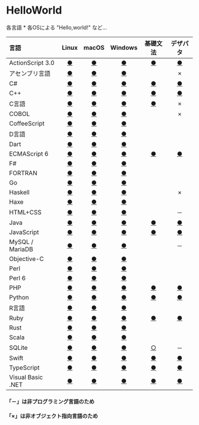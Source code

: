 # HelloWorld
各言語 * 各OSによる "Hello,world!" など...

|言語|Linux|macOS|Windows|基礎文法|デザパタ|
|:--|:--:|:--:|:--:|:--:|:--:|
|ActionScript 3.0|[●](https://github.com/TakashiNishimura/HelloWorld/tree/master/ActionScript/ActionScript_linux.md)|[●](https://github.com/TakashiNishimura/HelloWorld/tree/master/ActionScript/ActionScript_mac.md)|[●](https://github.com/TakashiNishimura/HelloWorld/blob/master/ActionScript/ActionScript_win.md)|[●](https://github.com/TakashiNishimura/HelloWorld/blob/master/ActionScript/ActionScript_reference.md)|[●](https://github.com/TakashiNishimura/HelloWorld/blob/master/ActionScript/ActionScript_pattern.md)|
|アセンブリ言語|[●](https://github.com/TakashiNishimura/HelloWorld/tree/master/Assembly/Assembly_linux.md)|[●](https://github.com/TakashiNishimura/HelloWorld/tree/master/Assembly/Assembly_mac.md)|[●](https://github.com/TakashiNishimura/HelloWorld/tree/master/Assembly/Assembly_win.md)||×|
|C#|[●](https://github.com/TakashiNishimura/HelloWorld/blob/master/C%23/C%23_linux.md)|[●](https://github.com/TakashiNishimura/HelloWorld/blob/master/C%23/C%23_mac.md)|[●](https://github.com/TakashiNishimura/HelloWorld/blob/master/C%23/C%23_win.md)|[●](https://github.com/TakashiNishimura/HelloWorld/blob/master/C%23/C%23_reference.md)|[●](https://github.com/TakashiNishimura/HelloWorld/blob/master/C%23/C%23_pattern.md)|
|C++|[●](https://github.com/TakashiNishimura/HelloWorld/blob/master/C%2B%2B/C%2B%2B_linux.md)|[●](https://github.com/TakashiNishimura/HelloWorld/blob/master/C%2B%2B/C%2B%2B_mac.md)|[●](https://github.com/TakashiNishimura/HelloWorld/blob/master/C%2B%2B/C%2B%2B_win.md)|[●](https://github.com/TakashiNishimura/HelloWorld/blob/master/C%2B%2B/C%2B%2B_reference.md)|[●](https://github.com/TakashiNishimura/HelloWorld/blob/master/C%2B%2B/C%2B%2B_pattern.md)|
|C言語|[●](https://github.com/TakashiNishimura/HelloWorld/blob/master/C/C_linux.md)|[●](https://github.com/TakashiNishimura/HelloWorld/blob/master/C/C_mac.md)|[●](https://github.com/TakashiNishimura/HelloWorld/blob/master/C/C_win.md)|[●](https://github.com/TakashiNishimura/HelloWorld/blob/master/C/C_reference.md)|×|
|COBOL|[●](https://github.com/TakashiNishimura/HelloWorld/blob/master/COBOL/COBOL_linux.md)|[●](https://github.com/TakashiNishimura/HelloWorld/blob/master/COBOL/COBOL_mac.md)|[●](https://github.com/TakashiNishimura/HelloWorld/blob/master/COBOL/COBOL_win.md)||×|
|CoffeeScript|[●](https://github.com/TakashiNishimura/HelloWorld/blob/master/CoffeeScript/CoffeeScript_linux.md)|[●](https://github.com/TakashiNishimura/HelloWorld/blob/master/CoffeeScript/CoffeeScript_mac.md)|[●](https://github.com/TakashiNishimura/HelloWorld/blob/master/CoffeeScript/CoffeeScript_win.md)|||
|D言語|[●](https://github.com/TakashiNishimura/HelloWorld/blob/master/D/D_linux.md)|[●](https://github.com/TakashiNishimura/HelloWorld/blob/master/D/D_mac.md)|[●](https://github.com/TakashiNishimura/HelloWorld/blob/master/D/D_win.md)|||
|Dart|[●](https://github.com/TakashiNishimura/HelloWorld/blob/master/Dart/Dart_linux.md)|[●](https://github.com/TakashiNishimura/HelloWorld/blob/master/Dart/Dart_mac.md)|[●](https://github.com/TakashiNishimura/HelloWorld/blob/master/Dart/Dart_win.md)|||
|ECMAScript 6|[●](https://github.com/TakashiNishimura/HelloWorld/blob/master/ECMAScript6/ECMAScript6_linux.md)|[●](https://github.com/TakashiNishimura/HelloWorld/blob/master/ECMAScript6/ECMAScript6_mac.md)|[●](https://github.com/TakashiNishimura/HelloWorld/blob/master/ECMAScript6/ECMAScript6_win.md)|[●](https://github.com/TakashiNishimura/HelloWorld/blob/master/ECMAScript6/ECMAScript6_reference.md)|[●](https://github.com/TakashiNishimura/HelloWorld/blob/master/ECMAScript6/ECMAScript6_pattern.md)|
|F#|[●](https://github.com/TakashiNishimura/HelloWorld/blob/master/F%23/F%23_linux.md)|[●](https://github.com/TakashiNishimura/HelloWorld/blob/master/F%23/F%23_mac.md)|[●](https://github.com/TakashiNishimura/HelloWorld/blob/master/F%23/F%23_win.md)|||
|FORTRAN|[●](https://github.com/TakashiNishimura/HelloWorld/blob/master/FORTRAN/FORTRAN_linux.md)|[●](https://github.com/TakashiNishimura/HelloWorld/blob/master/FORTRAN/FORTRAN_mac.md)|[●](https://github.com/TakashiNishimura/HelloWorld/blob/master/FORTRAN/FORTRAN_win.md)|||
|Go|[●](https://github.com/TakashiNishimura/HelloWorld/blob/master/Go/Go_linux.md)|[●](https://github.com/TakashiNishimura/HelloWorld/blob/master/Go/Go_mac.md)|[●](https://github.com/TakashiNishimura/HelloWorld/blob/master/Go/Go_win.md)|||
|Haskell|[●](https://github.com/TakashiNishimura/HelloWorld/blob/master/Haskell/Haskell_linux.md)|[●](https://github.com/TakashiNishimura/HelloWorld/blob/master/Haskell/Haskell_mac.md)|[●](https://github.com/TakashiNishimura/HelloWorld/blob/master/Haskell/Haskell_win.md)||×|
|Haxe|[●](https://github.com/TakashiNishimura/HelloWorld/blob/master/Haxe/Haxe_linux.md)|[●](https://github.com/TakashiNishimura/HelloWorld/blob/master/Haxe/Haxe_mac.md)|[●](https://github.com/TakashiNishimura/HelloWorld/blob/master/Haxe/Haxe_win.md)|||
|HTML+CSS|[●](https://github.com/TakashiNishimura/HelloWorld/blob/master/HTML/HTML_linux.md)|[●](https://github.com/TakashiNishimura/HelloWorld/blob/master/HTML/HTML_mac.md)|[●](https://github.com/TakashiNishimura/HelloWorld/blob/master/HTML/HTML_win.md)||－|
|Java|[●](https://github.com/TakashiNishimura/HelloWorld/blob/master/Java/Java_linux.md)|[●](https://github.com/TakashiNishimura/HelloWorld/blob/master/Java/Java_mac.md)|[●](https://github.com/TakashiNishimura/HelloWorld/blob/master/Java/Java_win.md)|[●](https://github.com/TakashiNishimura/HelloWorld/blob/master/Java/Java_reference.md)|[●](https://github.com/TakashiNishimura/HelloWorld/blob/master/Java/Java_pattern.md)|
|JavaScript|[●](https://github.com/TakashiNishimura/HelloWorld/blob/master/JavaScript/JavaScript_linux.md)|[●](https://github.com/TakashiNishimura/HelloWorld/blob/master/JavaScript/JavaScript_mac.md)|[●](https://github.com/TakashiNishimura/HelloWorld/blob/master/JavaScript/JavaScript_win.md)|[●](https://github.com/TakashiNishimura/HelloWorld/blob/master/JavaScript/JavaScript_reference.md)|[●](https://github.com/TakashiNishimura/HelloWorld/blob/master/JavaScript/JavaScript_pattern.md)|
|MySQL / MariaDB|[●](https://github.com/TakashiNishimura/HelloWorld/blob/master/MySQL/MySQL_linux.md)|[●](https://github.com/TakashiNishimura/HelloWorld/blob/master/MySQL/MySQL_mac.md)|[●](https://github.com/TakashiNishimura/HelloWorld/blob/master/MySQL/MySQL_win.md)||－|
|Objective-C|[●](https://github.com/TakashiNishimura/HelloWorld/blob/master/ObjectiveC/ObjectiveC_linux.md)|[●](https://github.com/TakashiNishimura/HelloWorld/blob/master/ObjectiveC/ObjectiveC_mac.md)|[●](https://github.com/TakashiNishimura/HelloWorld/blob/master/ObjectiveC/ObjectiveC_win.md)|||
|Perl|[●](https://github.com/TakashiNishimura/HelloWorld/blob/master/Perl/Perl_linux.md)|[●](https://github.com/TakashiNishimura/HelloWorld/blob/master/Perl/Perl_mac.md)|[●](https://github.com/TakashiNishimura/HelloWorld/blob/master/Perl/Perl_win.md)|||
|Perl 6|[●](https://github.com/TakashiNishimura/HelloWorld/blob/master/Perl6/Perl6_linux.md)|[●](https://github.com/TakashiNishimura/HelloWorld/blob/master/Perl6/Perl6_mac.md)|[●](https://github.com/TakashiNishimura/HelloWorld/blob/master/Perl6/Perl6_win.md)|||
|PHP|[●](https://github.com/TakashiNishimura/HelloWorld/blob/master/PHP/PHP_linux.md)|[●](https://github.com/TakashiNishimura/HelloWorld/blob/master/PHP/PHP_mac.md)|[●](https://github.com/TakashiNishimura/HelloWorld/blob/master/PHP/PHP_win.md)|[●](https://github.com/TakashiNishimura/HelloWorld/blob/master/PHP/PHP_reference.md)|[●](https://github.com/TakashiNishimura/HelloWorld/blob/master/PHP/PHP_pattern.md)|
|Python|[●](https://github.com/TakashiNishimura/HelloWorld/blob/master/Python/Python_linux.md)|[●](https://github.com/TakashiNishimura/HelloWorld/blob/master/Python/Python_mac.md)|[●](https://github.com/TakashiNishimura/HelloWorld/blob/master/Python/Python_win.md)|[●](https://github.com/TakashiNishimura/HelloWorld/blob/master/Python/Python_reference.md)|[●](https://github.com/TakashiNishimura/HelloWorld/blob/master/Python/Python_pattern.md)|
|R言語|[●](https://github.com/TakashiNishimura/HelloWorld/blob/master/R/R_linux.md)|[●](https://github.com/TakashiNishimura/HelloWorld/blob/master/R/R_mac.md)|[●](https://github.com/TakashiNishimura/HelloWorld/blob/master/R/R_win.md)|||
|Ruby|[●](https://github.com/TakashiNishimura/HelloWorld/blob/master/Ruby/Ruby_linux.md)|[●](https://github.com/TakashiNishimura/HelloWorld/blob/master/Ruby/Ruby_mac.md)|[●](https://github.com/TakashiNishimura/HelloWorld/blob/master/Ruby/Ruby_win.md)|[●](https://github.com/TakashiNishimura/HelloWorld/blob/master/Ruby/Ruby_reference.md)|[●](https://github.com/TakashiNishimura/HelloWorld/blob/master/Ruby/Ruby_pattern.md)|
|Rust|[●](https://github.com/TakashiNishimura/HelloWorld/blob/master/Rust/Rust_linux.md)|[●](https://github.com/TakashiNishimura/HelloWorld/blob/master/Rust/Rust_mac.md)|[●](https://github.com/TakashiNishimura/HelloWorld/blob/master/Rust/Rust_win.md)|||
|Scala|[●](https://github.com/TakashiNishimura/HelloWorld/blob/master/Scala/Scala_linux.md)|[●](https://github.com/TakashiNishimura/HelloWorld/blob/master/Scala/Scala_mac.md)|[●](https://github.com/TakashiNishimura/HelloWorld/blob/master/Scala/Scala_win.md)|||
|SQLite|[●](https://github.com/TakashiNishimura/HelloWorld/blob/master/SQLite/SQLite_linux.md)|[●](https://github.com/TakashiNishimura/HelloWorld/blob/master/SQLite/SQLite_mac.md)|[●](https://github.com/TakashiNishimura/HelloWorld/blob/master/SQLite/SQLite_win.md)|[○](https://github.com/TakashiNishimura/HelloWorld/blob/master/SQLite/SQLite_reference.md)|－|
|Swift|[●](https://github.com/TakashiNishimura/HelloWorld/blob/master/Swift/Swift_linux.md)|[●](https://github.com/TakashiNishimura/HelloWorld/blob/master/Swift/Swift_mac.md)|[●](https://github.com/TakashiNishimura/HelloWorld/blob/master/Swift/Swift_win.md)|[●](https://github.com/TakashiNishimura/HelloWorld/blob/master/Swift/Swift_reference.md)|[●](https://github.com/TakashiNishimura/HelloWorld/blob/master/Swift/Swift_pattern.md)|
|TypeScript|[●](https://github.com/TakashiNishimura/HelloWorld/blob/master/TypeScript/TypeScript_linux.md)|[●](https://github.com/TakashiNishimura/HelloWorld/blob/master/TypeScript/TypeScript_mac.md)|[●](https://github.com/TakashiNishimura/HelloWorld/blob/master/TypeScript/TypeScript_win.md)|[●](https://github.com/TakashiNishimura/HelloWorld/blob/master/TypeScript/TypeScript_reference.md)|[●](https://github.com/TakashiNishimura/HelloWorld/blob/master/TypeScript/TypeScript_pattern.md)|
|Visual Basic .NET|[●](https://github.com/TakashiNishimura/HelloWorld/blob/master/VisualBasic/VisualBasic_linux.md)|[●](https://github.com/TakashiNishimura/HelloWorld/blob/master/VisualBasic/VisualBasic_mac.md)|[●](https://github.com/TakashiNishimura/HelloWorld/blob/master/VisualBasic/VisualBasic_win.md)|[●](https://github.com/TakashiNishimura/HelloWorld/blob/master/VisualBasic/VisualBasic_reference.md)|[●](https://github.com/TakashiNishimura/HelloWorld/blob/master/VisualBasic/VisualBasic_pattern.md)|

#### 「－」は非プログラミング言語のため  
#### 「×」は非オブジェクト指向言語のため